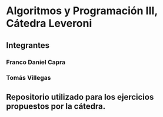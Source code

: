 # Algoritmos y Programación III, Cátedra Leveroni

## Integrantes

### Franco Daniel Capra
### Tomás Villegas

## Repositorio utilizado para los ejercicios propuestos por la cátedra.
